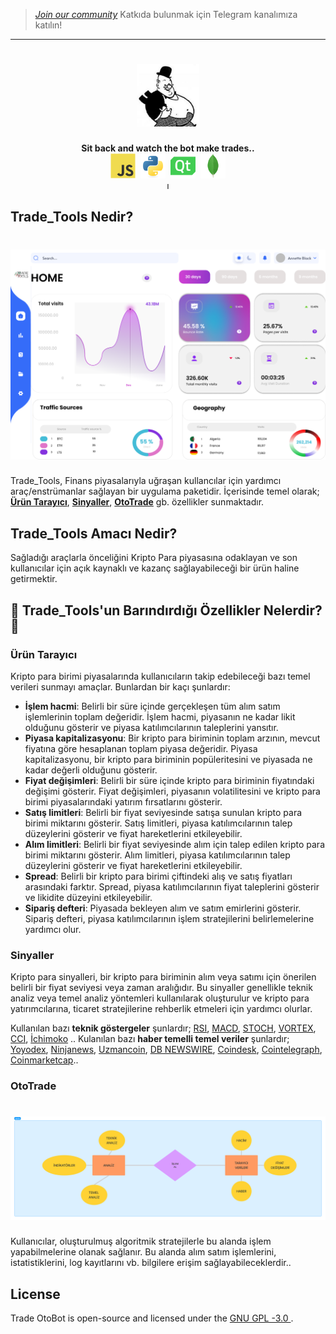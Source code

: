 > *[Join our community](https://t.me/easytrad4bot)* Katkıda bulunmak için Telegram kanalımıza katılın! 

----
<div align="center">

<h1 align="center">
  <img width="100" src="docs/Images/oto_bot.jpg#gh-light-mode-only" alt="Trade Tools">
</h1>
<b>Sit back and watch the bot make trades..</b>

<div>
  <img src="https://github.com/devicons/devicon/blob/master/icons/javascript/javascript-original.svg" title="JavaScript" alt="JavaScript" width="40" height="40"/>&nbsp;
  <img src="https://github.com/devicons/devicon/blob/master/icons/python/python-original.svg" title="Python" **alt="Python" width="40" height="40"/>&nbsp;
  <img src="https://github.com/devicons/devicon/blob/master/icons/qt/qt-original.svg" title="Qt" **alt="qt" width="40" height="40"/>&nbsp;
    <img src="https://github.com/devicons/devicon/blob/master/icons/mongodb/mongodb-original.svg" title="MongoDb" **alt="Mongo" width="40" height="40"/>
</div>ı

<div align="left">

## Trade_Tools Nedir?
<h1 align="left">
  <img width="600" src="docs/Images/Main.png#gh-light-mode-only" alt="Trade Tools">
</h1>

Trade_Tools, Finans piyasalarıyla uğraşan kullancılar için yardımcı araç/enstrümanlar sağlayan bir uygulama paketidir. İçerisinde temel olarak; **[Ürün Tarayıcı](#ürün-tarayıcı)**, **[Sinyaller](#sinyaller)**, **[OtoTrade](#ototrade)**  gb. özellikler sunmaktadır.

## Trade_Tools Amacı Nedir?
Sağladığı araçlarla önceliğini Kripto Para piyasasına odaklayan ve son kullanıcılar için açık kaynaklı ve kazanç sağlayabileceği bir ürün haline getirmektir.

## :telescope: Trade_Tools'un Barındırdığı Özellikler Nelerdir? :telescope:
### Ürün Tarayıcı
Kripto para birimi piyasalarında kullanıcıların takip edebileceği bazı temel verileri sunmayı amaçlar. Bunlardan bir kaçı şunlardır:
* **İşlem hacmi**: Belirli bir süre içinde gerçekleşen tüm alım satım işlemlerinin toplam değeridir. İşlem hacmi, piyasanın ne kadar likit olduğunu gösterir ve piyasa katılımcılarının taleplerini yansıtır.
* **Piyasa kapitalizasyonu**: Bir kripto para biriminin toplam arzının, mevcut fiyatına göre hesaplanan toplam piyasa değeridir. Piyasa kapitalizasyonu, bir kripto para biriminin popüleritesini ve piyasada ne kadar değerli olduğunu gösterir.
* **Fiyat değişimleri**: Belirli bir süre içinde kripto para biriminin fiyatındaki değişimi gösterir. Fiyat değişimleri, piyasanın volatilitesini ve kripto para birimi piyasalarındaki yatırım fırsatlarını gösterir.
* **Satış limitleri**: Belirli bir fiyat seviyesinde satışa sunulan kripto para birimi miktarını gösterir. Satış limitleri, piyasa katılımcılarının talep düzeylerini gösterir ve fiyat hareketlerini etkileyebilir.
* **Alım limitleri**: Belirli bir fiyat seviyesinde alım için talep edilen kripto para birimi miktarını gösterir. Alım limitleri, piyasa katılımcılarının talep düzeylerini gösterir ve fiyat hareketlerini etkileyebilir.
* **Spread**: Belirli bir kripto para birimi çiftindeki alış ve satış fiyatları arasındaki farktır. Spread, piyasa katılımcılarının fiyat taleplerini gösterir ve likidite düzeyini etkileyebilir.
* **Sipariş defteri**: Piyasada bekleyen alım ve satım emirlerini gösterir. Sipariş defteri, piyasa katılımcılarının işlem stratejilerini belirlemelerine yardımcı olur.

### Sinyaller
Kripto para sinyalleri, bir kripto para biriminin alım veya satımı için önerilen belirli bir fiyat seviyesi veya zaman aralığıdır. Bu sinyaller genellikle teknik analiz veya temel analiz yöntemleri kullanılarak oluşturulur ve kripto para yatırımcılarına, ticaret stratejilerine rehberlik etmeleri için yardımcı olurlar.

Kullanılan bazı **teknik göstergeler** şunlardır; [RSI](https://tr.tradingview.com/education/relativestrengthindex/?solution=43000502338), [MACD](https://www.tradingview.com/support/solutions/43000502344-macd-moving-average-convergence-divergence/), [STOCH](https://www.tradingview.com/support/solutions/43000502332-stochastic-stoch/), [VORTEX](https://www.tradingview.com/support/solutions/43000591352-vortex-indicator/), [CCI](https://www.tradingview.com/support/solutions/43000502001-commodity-channel-index-cci/), [İchimoko](https://www.tradingview.com/support/solutions/43000589152-ichimoku-cloud/) ..
Kulanılan bazı **haber temelli temel veriler** şunlardır; [Yoyodex](https://yoyodex.io/), [Ninjanews](https://ninjanews.io/tr/), [Uzmancoin](https://uzmancoin.com/), [DB NEWSWIRE](https://www.dbnewswire.com/), [Coindesk](https://www.coindesk.com/), [Cointelegraph](https://cointelegraph.com/), [Coinmarketcap](https://coinmarketcap.com/tr/)..

### OtoTrade
<h1 align="left">
  <img width="600" src="uml/MainUml.png#gh-light-mode-only" alt="Trade Tools">
</h1>

Kullanıcılar, oluşturulmuş algoritmik stratejilerle bu alanda işlem yapabilmelerine olanak sağlanır. Bu alanda alım satım işlemlerini, istatistiklerini, log kayıtlarını vb. bilgilere erişim sağlayabileceklerdir..
















## License

Trade OtoBot is open-source and licensed under the [ GNU GPL -3.0 ](LICENSE).


